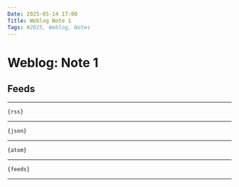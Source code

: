 ```yaml
---
Date: 2025-05-14 17:00
Title: Weblog Note 1
Tags: #2025, Weblog, Notes
---
```


# Weblog: Note 1

## Feeds

---

```
{rss}
```

---

```
{json}
```

---

```
{atom}
```

---

```
{feeds}
```

---
